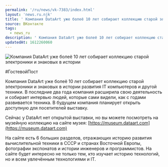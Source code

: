 ```yaml
---
permalink: '/ru/news/vk-7383/index.html'
layout: 'news.ru.njk'
title: ' Компания DataArt уже болеё 10 лет собирает коллекцию старой электроники и знаковых в истории'
source: ВКонтакте
tags:
  - news_ru
description: ' Компания DataArt уже болеё 10 лет собирает коллекцию старой электроники и знаковых в истории'
updatedAt: 1612260060
---
```

![ Компания DataArt уже болеё 10 лет собирает коллекцию старой электроники и знаковых в истории](https://sun9-41.userapi.com/sun9-45/impg/cKfO0iHtvExVbUbJUTih8FAVjmkoVc8MjUatsw/MaX6FGBM38c.jpg?size=721x558&quality=96&sign=79701c4801ed4c33575706604e7d21fd&c_uniq_tag=Ib0BHyWhGWk3NRmuu67A4j7A4i_Dcl3Y2F2nqwvjkSI&type=album)

#ГостевойПост

Компания DataArt уже болеё 10 лет собирает коллекцию старой электроники и знаковых в истории развития IT компьютеров и другой техники. В последние два года компания расширила свою деятельность и собирает интервью людей, которые сами видели, как с годами развивается техника. В будущем компания планирует открыть доступную для посетителей выставку.

Сейчас у DataArt нет открытой выставки, но вы можете посмотреть на музейную коллекцию на сайте музея: [https://museum.dataart.com](https://museum.dataart.com)

На сайте есть 6 больших разделов, отражающих историю развития вычислительной техники в СССР и странах Восточной Европы, фотографии экспонатов и истории инженеров и программистов. На сайте будет интересно не только тем, кто изучает историю технологий, но и всем увлечённым технологиями и IT.
